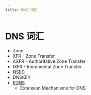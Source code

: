 ```yaml
---
title: DNS 词汇
---
```


# DNS 词汇

- Zone
- XFR - Zone Transfer
- AXFR - Authoritative Zone Transfer
- IXFR - Incremental Zone Transfer
- NSEC
- DNSKEY
- [EDNS](https://en.wikipedia.org/wiki/Extension_Mechanisms_for_DNS)
  - Extension Mechanisms for DNS

